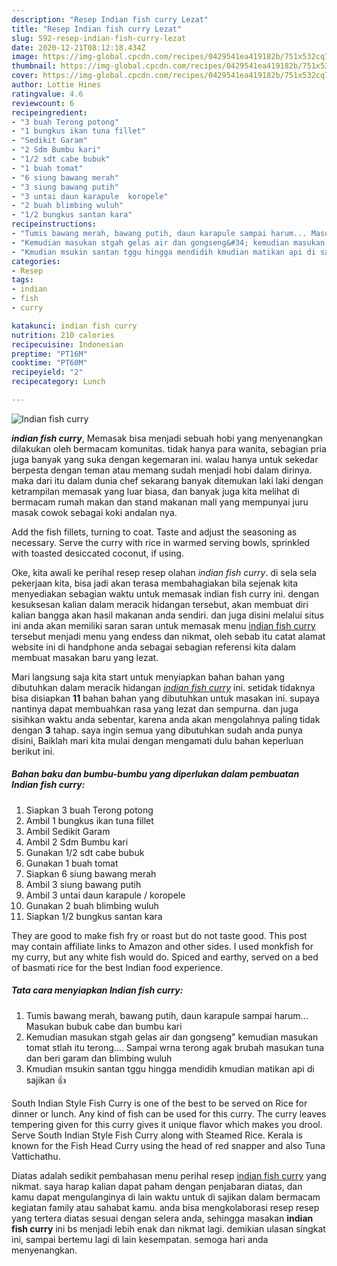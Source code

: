 ```yaml
---
description: "Resep Indian fish curry Lezat"
title: "Resep Indian fish curry Lezat"
slug: 592-resep-indian-fish-curry-lezat
date: 2020-12-21T08:12:18.434Z
image: https://img-global.cpcdn.com/recipes/0429541ea419182b/751x532cq70/indian-fish-curry-foto-resep-utama.jpg
thumbnail: https://img-global.cpcdn.com/recipes/0429541ea419182b/751x532cq70/indian-fish-curry-foto-resep-utama.jpg
cover: https://img-global.cpcdn.com/recipes/0429541ea419182b/751x532cq70/indian-fish-curry-foto-resep-utama.jpg
author: Lottie Hines
ratingvalue: 4.6
reviewcount: 6
recipeingredient:
- "3 buah Terong potong"
- "1 bungkus ikan tuna fillet"
- "Sedikit Garam"
- "2 Sdm Bumbu kari"
- "1/2 sdt cabe bubuk"
- "1 buah tomat"
- "6 siung bawang merah"
- "3 siung bawang putih"
- "3 untai daun karapule  koropele"
- "2 buah blimbing wuluh"
- "1/2 bungkus santan kara"
recipeinstructions:
- "Tumis bawang merah, bawang putih, daun karapule sampai harum... Masukan bubuk cabe dan bumbu kari"
- "Kemudian masukan stgah gelas air dan gongseng&#34; kemudian masukan tomat stlah itu terong.... Sampai wrna terong agak brubah masukan tuna dan beri garam dan blimbing wuluh"
- "Kmudian msukin santan tggu hingga mendidih kmudian matikan api di sajikan 👍"
categories:
- Resep
tags:
- indian
- fish
- curry

katakunci: indian fish curry 
nutrition: 210 calories
recipecuisine: Indonesian
preptime: "PT16M"
cooktime: "PT60M"
recipeyield: "2"
recipecategory: Lunch

---
```



![Indian fish curry](https://img-global.cpcdn.com/recipes/0429541ea419182b/751x532cq70/indian-fish-curry-foto-resep-utama.jpg)

<b><i>indian fish curry</i></b>, Memasak bisa menjadi sebuah hobi yang menyenangkan dilakukan oleh bermacam komunitas. tidak hanya para wanita, sebagian pria juga banyak yang suka dengan kegemaran ini. walau hanya untuk sekedar berpesta dengan teman atau memang sudah menjadi hobi dalam dirinya. maka dari itu dalam dunia chef sekarang banyak ditemukan laki laki dengan ketrampilan memasak yang luar biasa, dan banyak juga kita melihat di bermacam rumah makan dan stand makanan mall yang mempunyai juru masak cowok sebagai koki andalan nya.

Add the fish fillets, turning to coat. Taste and adjust the seasoning as necessary. Serve the curry with rice in warmed serving bowls, sprinkled with toasted desiccated coconut, if using.

Oke, kita awali ke perihal resep resep olahan <i>indian fish curry</i>. di sela sela pekerjaan kita, bisa jadi akan terasa membahagiakan bila sejenak kita menyediakan sebagian waktu untuk memasak indian fish curry ini. dengan kesuksesan kalian dalam meracik hidangan tersebut, akan membuat diri kalian bangga akan hasil makanan anda sendiri. dan juga disini melalui situs ini anda akan memiliki saran saran untuk memasak menu <u>indian fish curry</u> tersebut menjadi menu yang endess dan nikmat, oleh sebab itu catat alamat website ini di handphone anda sebagai sebagian referensi kita dalam membuat masakan baru yang lezat.


Mari langsung saja kita start untuk menyiapkan bahan bahan yang dibutuhkan dalam meracik hidangan <u><i>indian fish curry</i></u> ini. setidak tidaknya bisa disiapkan <b>11</b> bahan bahan yang dibutuhkan untuk masakan ini. supaya nantinya dapat membuahkan rasa yang lezat dan sempurna. dan juga sisihkan waktu anda sebentar, karena anda akan mengolahnya paling tidak dengan <b>3</b> tahap. saya ingin semua yang dibutuhkan sudah anda punya disini, Baiklah mari kita mulai dengan mengamati dulu bahan keperluan berikut ini.

<!--inarticleads1-->

##### Bahan baku dan bumbu-bumbu yang diperlukan dalam pembuatan Indian fish curry:

1. Siapkan 3 buah Terong potong
1. Ambil 1 bungkus ikan tuna fillet
1. Ambil Sedikit Garam
1. Ambil 2 Sdm Bumbu kari
1. Gunakan 1/2 sdt cabe bubuk
1. Gunakan 1 buah tomat
1. Siapkan 6 siung bawang merah
1. Ambil 3 siung bawang putih
1. Ambil 3 untai daun karapule / koropele
1. Gunakan 2 buah blimbing wuluh
1. Siapkan 1/2 bungkus santan kara


They are good to make fish fry or roast but do not taste good. This post may contain affiliate links to Amazon and other sides. I used monkfish for my curry, but any white fish would do. Spiced and earthy, served on a bed of basmati rice for the best Indian food experience. 

<!--inarticleads2-->

##### Tata cara menyiapkan Indian fish curry:

1. Tumis bawang merah, bawang putih, daun karapule sampai harum... Masukan bubuk cabe dan bumbu kari
1. Kemudian masukan stgah gelas air dan gongseng&#34; kemudian masukan tomat stlah itu terong.... Sampai wrna terong agak brubah masukan tuna dan beri garam dan blimbing wuluh
1. Kmudian msukin santan tggu hingga mendidih kmudian matikan api di sajikan 👍


South Indian Style Fish Curry is one of the best to be served on Rice for dinner or lunch. Any kind of fish can be used for this curry. The curry leaves tempering given for this curry gives it unique flavor which makes you drool. Serve South Indian Style Fish Curry along with Steamed Rice. Kerala is known for the Fish Head Curry using the head of red snapper and also Tuna Vattichathu. 

Diatas adalah sedikit pembahasan menu perihal resep <u>indian fish curry</u> yang nikmat. saya harap kalian dapat paham dengan penjabaran diatas, dan kamu dapat mengulanginya di lain waktu untuk di sajikan dalam bermacam kegiatan family atau sahabat kamu. anda bisa mengkolaborasi resep resep yang tertera diatas sesuai dengan selera anda, sehingga masakan <b>indian fish curry</b> ini bs menjadi lebih enak dan nikmat lagi. demikian ulasan singkat ini, sampai bertemu lagi di lain kesempatan. semoga hari anda menyenangkan.
